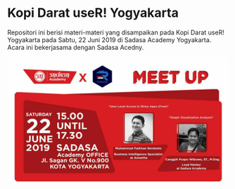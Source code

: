 # Kopi Darat useR! Yogyakarta

Repositori ini berisi materi-materi yang disampaikan pada Kopi Darat useR! Yogyakarta pada Sabtu, 22 Juni 2019 di Sadasa Academy Yogyakarta. Acara ini bekerjasama dengan Sadasa Acedny.

![Poster Kopdar useR! Yogyakarta](kopdar-user-yogya-1.jpg)
